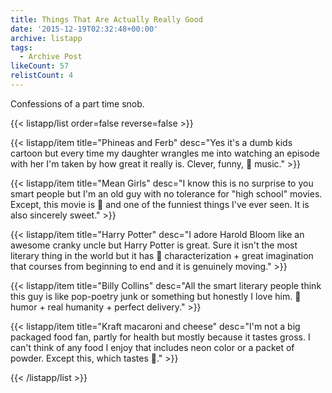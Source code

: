 ```yaml
---
title: Things That Are Actually Really Good
date: '2015-12-19T02:32:48+00:00'
archive: listapp
tags: 
  - Archive Post
likeCount: 57
relistCount: 4
---
```


Confessions of a part time snob.

<!--more-->

{{< listapp/list order=false reverse=false >}}

   {{< listapp/item title="Phineas and Ferb"
      desc="Yes it's a dumb kids cartoon but every time my daughter wrangles me into watching an episode with her I'm taken by how great it really is. Clever, funny, 💯 music." >}}

   {{< listapp/item title="Mean Girls"
      desc="I know this is no surprise to you smart people but I'm an old guy with no tolerance for \"high school\" movies. Except, this movie is 💯 and one of the funniest things I've ever seen. It is also sincerely sweet." >}}

   {{< listapp/item title="Harry Potter"
      desc="I adore Harold Bloom like an awesome cranky uncle but Harry Potter is great. Sure it isn't the most literary thing in the world but it has 💯 characterization + great imagination that courses from beginning to end and it is genuinely moving." >}}

   {{< listapp/item title="Billy Collins"
      desc="All the smart literary people think this guy is like pop-poetry junk or something but honestly I love him. 💯 humor + real humanity + perfect delivery." >}}

   {{< listapp/item title="Kraft macaroni and cheese"
      desc="I'm not a big packaged food fan, partly for health but mostly because it tastes gross. I can't think of any food I enjoy that includes neon color or a packet of powder. Except this, which tastes 💯." >}}

{{< /listapp/list >}}
